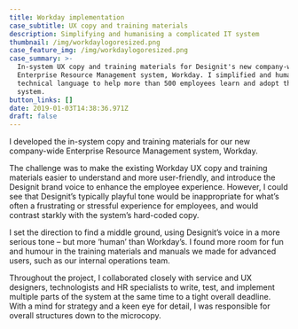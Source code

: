 ```yaml
---
title: Workday implementation
case_subtitle: UX copy and training materials
description: Simplifying and humanising a complicated IT system
thumbnail: /img/workdaylogoresized.png
case_feature_img: /img/workdaylogoresized.png
case_summary: >-
  In-system UX copy and training materials for Designit's new company-wide
  Enterprise Resource Management system, Workday. I simplified and humanised the
  technical language to help more than 500 employees learn and adopt the new
  system.
button_links: []
date: 2019-01-03T14:38:36.971Z
draft: false
---
```

I developed the in-system copy and training materials for our new company-wide Enterprise Resource Management system, Workday.

The challenge was to make the existing Workday UX copy and training materials easier to understand and more user-friendly, and introduce the Designit brand voice to enhance the employee experience. However, I could see that Designit’s typically playful tone would be inappropriate for what’s often a frustrating or stressful experience for employees, and would contrast starkly with the system’s hard-coded copy.

I set the direction to find a middle ground, using Designit’s voice in a more serious tone – but more ‘human’ than Workday’s. I found more room for fun and humour in the training materials and manuals we made for advanced users, such as our internal operations team.

Throughout the project, I collaborated closely with service and UX designers, technologists and HR specialists to write, test, and implement multiple parts of the system at the same time to a tight overall deadline.  With a mind for strategy and a keen eye for detail, I was responsible for overall structures down to the microcopy.
